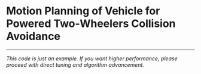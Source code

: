 # Motion Planning of Vehicle for Powered Two-Wheelers Collision Avoidance


---

*This code is just an example. If you want higher performance, please proceed with direct tuning and algorithm advancement.*
